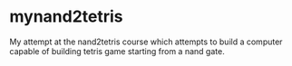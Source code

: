 # mynand2tetris
My attempt at the nand2tetris course which attempts to build a computer capable of building tetris game starting from a nand gate. 
